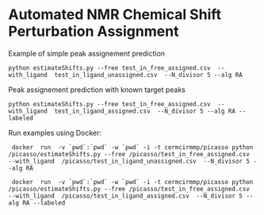 <h1>Automated NMR Chemical Shift Perturbation Assignment</h1>


Example of simple peak assignement prediction
```
python estimateShifts.py --free test_in_free_assigned.csv  --with_ligand  test_in_ligand_unassigned.csv  --N_divisor 5 --alg RA          
```



Peak assignement prediction with known target peaks
```
python estimateShifts.py --free test_in_free_assigned.csv  --with_ligand  test_in_ligand_assigned.csv  --N_divisor 5 --alg RA --labeled            
```

Run examples using Docker:
```
 docker  run  -v `pwd`:`pwd` -w `pwd` -i -t cermcirmmp/picasso python /picasso/estimateShifts.py --free /picasso/test_in_free_assigned.csv  --with_ligand  /picasso/test_in_ligand_unassigned.csv  --N_divisor 5 --alg RA
```
```
 docker  run  -v `pwd`:`pwd` -w `pwd` -i -t cermcirmmp/picasso python /picasso/estimateShifts.py --free /picasso/test_in_free_assigned.csv  --with_ligand  /picasso/test_in_ligand_assigned.csv  --N_divisor 5 --alg RA --labeled
 
 ```

